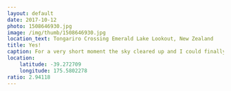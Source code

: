 ```yaml
---
layout: default
date: 2017-10-12
photo: 1508646930.jpg
image: /img/thumb/1508646930.jpg
location_text: Tongariro Crossing Emerald Lake Lookout, New Zealand
title: Yes!
caption: For a very short moment the sky cleared up and I could finally see where I was and what was around me! Isn't much better? I love that picture!
location:
    latitude: -39.272709
    longitude: 175.5802278
ratio: 2.94118
---
```

